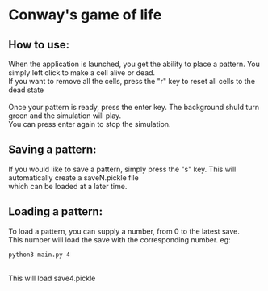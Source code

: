 # Conway's game of life

## How to use:
When the application is launched, you get the ability to place a pattern. You simply left click to make a cell alive or dead.<br />
If you want to remove all the cells, press the "r" key to reset all cells to the dead state<br />
<br />
Once your pattern is ready, press the enter key. The background shuld turn green and the simulation will play.<br />
You can press enter again to stop the simulation.

## Saving a pattern:
If you would like to save a pattern, simply press the "s" key. This will automatically create a saveN.pickle file<br /> which can be loaded at a later time.

## Loading a pattern:
To load a pattern, you can supply a number, from 0 to the latest save. <br />
This number will load the save with the corresponding number. eg:
```
python3 main.py 4
```
<br />
This will load save4.pickle